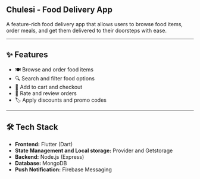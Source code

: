 ## Chulesi - Food Delivery App

A feature-rich food delivery app that allows users to browse food items, order meals, and get them delivered to their doorsteps with ease.

---

## ✨ Features

- 🍽️ Browse and order food items  
- 🔍 Search and filter food options  
- 🛒 Add to cart and checkout   
- 🌟 Rate and review orders  
- 🏷️ Apply discounts and promo codes  

---


## 🛠️ Tech Stack

- **Frontend:** Flutter (Dart)  
- **State Management and Local storage:** Provider and Getstorage  
- **Backend:** Node.js (Express)  
- **Database:** MongoDB
- **Push Notification:** Firebase Messaging 
